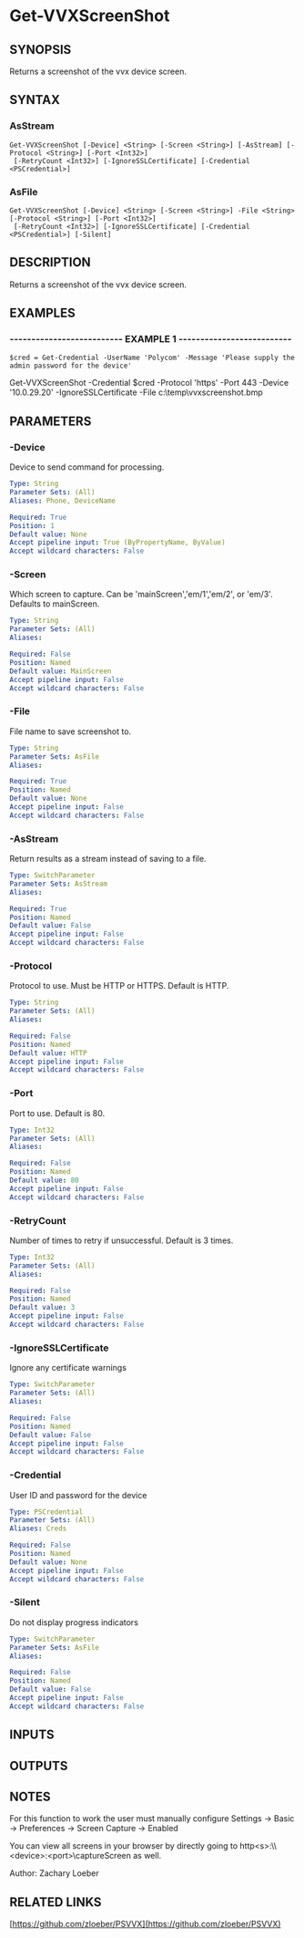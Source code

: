 ﻿---
external help file: PSVVX-help.xml
online version: https://github.com/zloeber/PSVVX
schema: 2.0.0
---

# Get-VVXScreenShot

## SYNOPSIS
Returns a screenshot of the vvx device screen.

## SYNTAX

### AsStream
```
Get-VVXScreenShot [-Device] <String> [-Screen <String>] [-AsStream] [-Protocol <String>] [-Port <Int32>]
 [-RetryCount <Int32>] [-IgnoreSSLCertificate] [-Credential <PSCredential>]
```

### AsFile
```
Get-VVXScreenShot [-Device] <String> [-Screen <String>] -File <String> [-Protocol <String>] [-Port <Int32>]
 [-RetryCount <Int32>] [-IgnoreSSLCertificate] [-Credential <PSCredential>] [-Silent]
```

## DESCRIPTION
Returns a screenshot of the vvx device screen.

## EXAMPLES

### -------------------------- EXAMPLE 1 --------------------------
```
$cred = Get-Credential -UserName 'Polycom' -Message 'Please supply the admin password for the device'
```

Get-VVXScreenShot -Credential $cred -Protocol 'https' -Port 443 -Device '10.0.29.20' -IgnoreSSLCertificate -File c:\temp\vvxscreenshot.bmp

## PARAMETERS

### -Device
Device to send command for processing.

```yaml
Type: String
Parameter Sets: (All)
Aliases: Phone, DeviceName

Required: True
Position: 1
Default value: None
Accept pipeline input: True (ByPropertyName, ByValue)
Accept wildcard characters: False
```

### -Screen
Which screen to capture.
Can be 'mainScreen','em/1','em/2', or 'em/3'.
Defaults to mainScreen.

```yaml
Type: String
Parameter Sets: (All)
Aliases: 

Required: False
Position: Named
Default value: MainScreen
Accept pipeline input: False
Accept wildcard characters: False
```

### -File
File name to save screenshot to.

```yaml
Type: String
Parameter Sets: AsFile
Aliases: 

Required: True
Position: Named
Default value: None
Accept pipeline input: False
Accept wildcard characters: False
```

### -AsStream
Return results as a stream instead of saving to a file.

```yaml
Type: SwitchParameter
Parameter Sets: AsStream
Aliases: 

Required: True
Position: Named
Default value: False
Accept pipeline input: False
Accept wildcard characters: False
```

### -Protocol
Protocol to use.
Must be HTTP or HTTPS.
Default is HTTP.

```yaml
Type: String
Parameter Sets: (All)
Aliases: 

Required: False
Position: Named
Default value: HTTP
Accept pipeline input: False
Accept wildcard characters: False
```

### -Port
Port to use.
Default is 80.

```yaml
Type: Int32
Parameter Sets: (All)
Aliases: 

Required: False
Position: Named
Default value: 80
Accept pipeline input: False
Accept wildcard characters: False
```

### -RetryCount
Number of times to retry if unsuccessful.
Default is 3 times.

```yaml
Type: Int32
Parameter Sets: (All)
Aliases: 

Required: False
Position: Named
Default value: 3
Accept pipeline input: False
Accept wildcard characters: False
```

### -IgnoreSSLCertificate
Ignore any certificate warnings

```yaml
Type: SwitchParameter
Parameter Sets: (All)
Aliases: 

Required: False
Position: Named
Default value: False
Accept pipeline input: False
Accept wildcard characters: False
```

### -Credential
User ID and password for the device

```yaml
Type: PSCredential
Parameter Sets: (All)
Aliases: Creds

Required: False
Position: Named
Default value: None
Accept pipeline input: False
Accept wildcard characters: False
```

### -Silent
Do not display progress indicators

```yaml
Type: SwitchParameter
Parameter Sets: AsFile
Aliases: 

Required: False
Position: Named
Default value: False
Accept pipeline input: False
Accept wildcard characters: False
```

## INPUTS

## OUTPUTS

## NOTES
For this function to work the user must manually configure Settings -\> Basic -\> Preferences -\> Screen Capture -\> Enabled

You can view all screens in your browser by directly going to http\<s\>:\\\\\<device\>:\<port\>\captureScreen as well.

Author: Zachary Loeber

## RELATED LINKS

[https://github.com/zloeber/PSVVX](https://github.com/zloeber/PSVVX)

